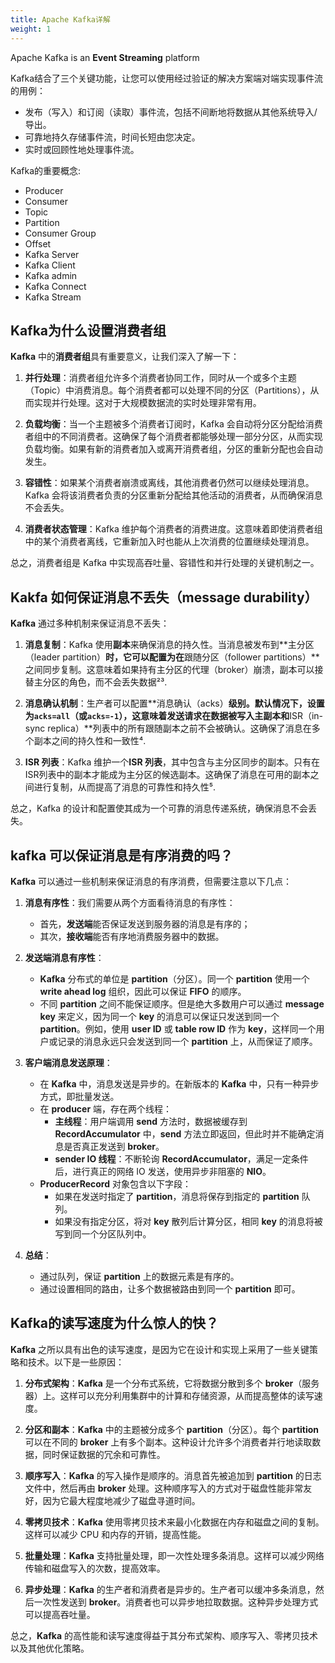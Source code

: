 ```yaml
---
title: Apache Kafka详解
weight: 1
---
```


Apache Kafka is an **Event Streaming** platform

Kafka结合了三个关键功能，让您可以使用经过验证的解决方案端对端实现事件流的用例：

- 发布（写入）和订阅（读取）事件流，包括不间断地将数据从其他系统导入/导出。
- 可靠地持久存储事件流，时间长短由您决定。
- 实时或回顾性地处理事件流。


Kafka的重要概念:
- Producer
- Consumer
- Topic
- Partition
- Consumer Group
- Offset
- Kafka Server
- Kafka Client
- Kafka admin
- Kafka Connect
- Kafka Stream

## Kafka为什么设置消费者组
**Kafka** 中的**消费者组**具有重要意义，让我们深入了解一下：
1. **并行处理**：消费者组允许多个消费者协同工作，同时从一个或多个主题（Topic）中消费消息。每个消费者都可以处理不同的分区（Partitions），从而实现并行处理。这对于大规模数据流的实时处理非常有用。

2. **负载均衡**：当一个主题被多个消费者订阅时，Kafka 会自动将分区分配给消费者组中的不同消费者。这确保了每个消费者都能够处理一部分分区，从而实现负载均衡。如果有新的消费者加入或离开消费者组，分区的重新分配也会自动发生。

3. **容错性**：如果某个消费者崩溃或离线，其他消费者仍然可以继续处理消息。Kafka 会将该消费者负责的分区重新分配给其他活动的消费者，从而确保消息不会丢失。

4. **消费者状态管理**：Kafka 维护每个消费者的消费进度。这意味着即使消费者组中的某个消费者离线，它重新加入时也能从上次消费的位置继续处理消息。

总之，消费者组是 Kafka 中实现高吞吐量、容错性和并行处理的关键机制之一。


## Kakfa 如何保证消息不丢失（message durability）
**Kafka** 通过多种机制来保证消息不丢失：

1. **消息复制**：Kafka 使用**副本**来确保消息的持久性。当消息被发布到**主分区（leader partition）**时，它可以配置为在**跟随分区（follower partitions）**之间同步复制。这意味着如果持有主分区的代理（broker）崩溃，副本可以接替主分区的角色，而不会丢失数据²³.

2. **消息确认机制**：生产者可以配置**消息确认（acks）**级别。默认情况下，设置为`acks=all`（或`acks=-1`），这意味着发送请求在数据被写入主副本和**ISR（in-sync replica）**列表中的所有跟随副本之前不会被确认。这确保了消息在多个副本之间的持久性和一致性⁴.

3. **ISR 列表**：Kafka 维护一个**ISR 列表**，其中包含与主分区同步的副本。只有在ISR列表中的副本才能成为主分区的候选副本。这确保了消息在可用的副本之间进行复制，从而提高了消息的可靠性和持久性⁵.

总之，Kafka 的设计和配置使其成为一个可靠的消息传递系统，确保消息不会丢失。

## kafka 可以保证消息是有序消费的吗？ 

**Kafka** 可以通过一些机制来保证消息的有序消费，但需要注意以下几点：

1. **消息有序性**：我们需要从两个方面看待消息的有序性：
    - 首先，**发送端**能否保证发送到服务器的消息是有序的；
    - 其次，**接收端**能否有序地消费服务器中的数据。

2. **发送端消息有序性**：
    - **Kafka** 分布式的单位是 **partition**（分区）。同一个 **partition** 使用一个 **write ahead log** 组织，因此可以保证 **FIFO** 的顺序。
    - 不同 **partition** 之间不能保证顺序。但是绝大多数用户可以通过 **message key** 来定义，因为同一个 **key** 的消息可以保证只发送到同一个 **partition**。例如，使用 **user ID** 或 **table row ID** 作为 **key**，这样同一个用户或记录的消息永远只会发送到同一个 **partition** 上，从而保证了顺序。

3. **客户端消息发送原理**：
    - 在 **Kafka** 中，消息发送是异步的。在新版本的 **Kafka** 中，只有一种异步方式，即批量发送。
    - 在 **producer** 端，存在两个线程：
        - **主线程**：用户端调用 **send** 方法时，数据被缓存到 **RecordAccumulator** 中，**send** 方法立即返回，但此时并不能确定消息是否真正发送到 **broker**。
        - **sender IO 线程**：不断轮询 **RecordAccumulator**，满足一定条件后，进行真正的网络 IO 发送，使用异步非阻塞的 **NIO**。
    - **ProducerRecord** 对象包含以下字段：
        - 如果在发送时指定了 **partition**，消息将保存到指定的 **partition** 队列。
        - 如果没有指定分区，将对 **key** 散列后计算分区，相同 **key** 的消息将被写到同一个分区队列中。

4. **总结**：
    - 通过队列，保证 **partition** 上的数据元素是有序的。
    - 通过设置相同的路由，让多个数据被路由到同一个 **partition** 即可。

## Kafka的读写速度为什么惊人的快？
**Kafka** 之所以具有出色的读写速度，是因为它在设计和实现上采用了一些关键策略和技术。以下是一些原因：

1. **分布式架构**：**Kafka** 是一个分布式系统，它将数据分散到多个 **broker**（服务器）上。这样可以充分利用集群中的计算和存储资源，从而提高整体的读写速度。

2. **分区和副本**：**Kafka** 中的主题被分成多个 **partition**（分区）。每个 **partition** 可以在不同的 **broker** 上有多个副本。这种设计允许多个消费者并行地读取数据，同时保证数据的冗余和可靠性。

3. **顺序写入**：**Kafka** 的写入操作是顺序的。消息首先被追加到 **partition** 的日志文件中，然后再由 **broker** 处理。这种顺序写入的方式对于磁盘性能非常友好，因为它最大程度地减少了磁盘寻道时间。

4. **零拷贝技术**：**Kafka** 使用零拷贝技术来最小化数据在内存和磁盘之间的复制。这样可以减少 CPU 和内存的开销，提高性能。

5. **批量处理**：**Kafka** 支持批量处理，即一次性处理多条消息。这样可以减少网络传输和磁盘写入的次数，提高效率。

6. **异步处理**：**Kafka** 的生产者和消费者是异步的。生产者可以缓冲多条消息，然后一次性发送到 **broker**。消费者也可以异步地拉取数据。这种异步处理方式可以提高吞吐量。

总之，**Kafka** 的高性能和读写速度得益于其分布式架构、顺序写入、零拷贝技术以及其他优化策略。

